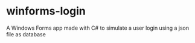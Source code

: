 # winforms-login
A Windows Forms app made with C# to simulate a user login using a json file as database
